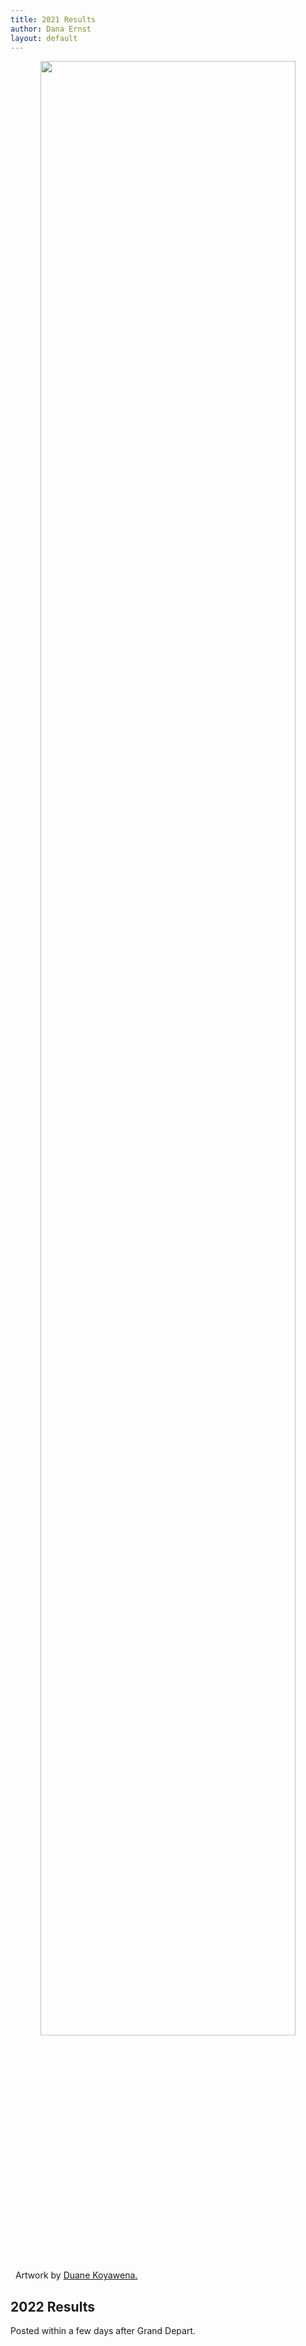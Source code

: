 ```yaml
---
title: 2021 Results
author: Dana Ernst
layout: default
---
```


<center>
<img src="{{ site.baseurl }}/images/2021PinyonsPines2.jpeg" class="img-responsive img-rounded" img style="margin-bottom: 10px" width="90%"/>
</center>

<i class="fas fa-paint-brush fa-lg"></i>&nbsp; Artwork by <a href="https://www.dkoyawenaarts.com">Duane Koyawena.</a>

## 2022 Results

Posted within a few days after Grand Depart.

<!-- ### Grand Depart

The 2021 Grand Depart took place at 6am on Thursday, May 20.

#### Counterclockwise

<center>
<div class="table-responsive">
<table class="table table-striped">
<thead>
<tr>
<th>Name</th>
<th>Hometown</th>
<th>Elapsed Time</th>
<th>Notes</th>
</tr>
</thead>

<tbody>
<tr>
<td>Andrew Strempke</td> <td>Van Life</td> <td>1:18:05</td> <td>First place overall! Single speed.</td>
</tr>
<tr>
<td>Ezra Ward-Packard</td> <td>Van Life</td> <td>2:00:25</td> <td>Second place overall.</td>
</tr>
<tr>
<td>Katie Strempke</td> <td>Van Life</td> <td>2:03:47</td> <td>Third place overall, first place female. Single speed.</td>
</tr>
<tr>
<td>Nelson Jones</td> <td>Buena Vista, CO</td> <td>2:05:25</td> <td>Single speed.</td>
</tr>
<tr>
<td>Jeff Spencer</td> <td>Leadville, CO</td> <td>2:05:25</td> <td>Single speed.</td>
</tr>
<tr>
<td>Liz Carrington</td> <td>Durango, CO</td> <td>2:07:08</td> <td>Second place female.</td>
</tr>
<tr>
<td>Eric Payne</td> <td>Silver City, NM</td> <td>2:09:15</td> <td></td>
</tr>
<tr>
<td>Leigh and Matt Bowe</td> <td>Flagstaff, AZ</td> <td>2:11:15</td> <td>First place duo.</td>
</tr>
<tr>
<td>Pat Adrian</td> <td>Roseau, MN</td> <td>2:12:32</td> <td></td>
</tr>
<tr>
<td>Tim Nipper</td> <td>Albuqueque, NM</td> <td>2:12:59</td> <td></td>
</tr>
<tr>
<td>Curtis Barrett</td> <td>Mesa, AZ</td> <td>2:13:37</td> <td></td>
</tr>
<tr>
<td>Mike Farrell</td> <td>Flagstaff, AZ</td> <td>2:13:37</td> <td></td>
</tr>
<tr>
<td>Greg Deemer</td> <td>Salt Lake City, UT</td> <td>2:13:37</td> <td></td>
</tr>
<tr>
<td>Jeff Hemperley & Holly Hovious</td> <td>Prescott, AZ</td> <td>2:14:02</td> <td>Second place duo.</td>
</tr>
<tr>
<td>Jeff Leenhouts</td> <td>Castro Valley, CA</td> <td>2:15:00</td> <td></td>
</tr>
<tr>
<td>Alexandera Houchin</td> <td>Cloquet, MN</td> <td>2:15:25</td> <td>Single speed.</td>
</tr>
<tr>
<td>Paul Kuzdas</td> <td>Phoenix, AZ</td> <td>2:16:20</td> <td></td>
</tr>
<tr>
<td>Ian Wigger</td> <td>Boise, ID</td> <td>2:18:00</td> <td></td>
</tr>
<tr>
<td>Dan Dunn</td> <td>Flagstaff, AZ</td> <td>2:18:24</td> <td>Saw two mountain lions!</td>
</tr>
<tr>
<td>Dylan Turner</td> <td>Flagstaff, AZ</td> <td>3:08:00</td> <td></td>
</tr>
<tr>
<td>Brad Mattingly</td> <td>Flagstaff, AZ</td> <td>3:04:05</td> <td></td>
</tr>
<tr>
<td>Lindsay, Nohl</td> <td>Victor, ID</td> <td>3:09:48</td> <td></td>
</tr>
<tr>
<td>Kevin Emery</td> <td>Victor, ID</td> <td>DNF</td> <td>Scratch at Lake Mary Road, rode pavement back to town.</td>
</tr>
<tr>
<td>Billy Nixon</td> <td>Victor, ID</td> <td>DNF</td> <td>Scratch at Lake Mary Road, rode pavement back to town.</td>
</tr>
<tr>
<td>Ryan Carruth</td> <td>Cripple Creek, CO</td> <td>DNF</td> <td>Scratch at Mormon Lake Village, rode pavement back to town.</td>
</tr>
<tr>
<td>Spencer Holmes</td> <td>Chico, CA</td> <td>DNF</td> <td>Scratch on AZT after breaking axle.</td>
</tr>
<tr>
<td>Forest Baker</td> <td>Truckee, CA</td> <td>DNF</td> <td>Scratch at first crossing of Lake Mary Road.</td>
</tr>
<tr>
<td>Martin Murillo</td> <td>Flastaff, AZ</td> <td>DNF</td> <td>Scratch on Rim Road.</td>
</tr>
<tr>
<td>Matthew Turner</td> <td>Park City, UT</td> <td>DNF</td> <td>Scratch at Pine.</td>
</tr>
<tr>
<td>Artec Durham</td> <td>Flastaff, AZ</td> <td>DNF</td> <td>Scratch at Pine.</td>
</tr>
<tr>
<td>Dan Moses & Ben Sherman</td> <td>Venice, CA</td> <td>DNF</td> <td>Duo. Scratch at Highway 87.</td>
</tr>
<tr>
<td>Gerrit Mack</td> <td>Gold Canyon, AZ</td> <td>DNF</td> <td>Scratch Fossil Creek.</td>
</tr>
<tr>
<td>Dana Ernst</td> <td>Flagstaff, AZ</td> <td>DNF</td> <td>Scratch at Camp Verde.</td>
</tr>
<tr>
<td>Billy The Kid McMillen</td> <td>Prescott, AZ</td> <td>DNF</td> <td>Scratch at Camp Verde.</td>
</tr>
<tr>
<td>Chris Kuzdas</td> <td>Flastaff, AZ</td> <td>DNF</td> <td>Scratch at Camp Verde.</td>
</tr>
<tr>
<td>Wyatt Spalding</td> <td>Buckeye, AZ</td> <td>DNF</td> <td>Scratch at Jerome.</td>
</tr>
<tr>
<td>Rhino Knifer</td> <td>El Mirage, AZ</td> <td>DNF</td> <td>Scratch at Jerome.</td>
</tr>
<tr>
<td>John Schilling</td> <td>Queen Creek, AZ</td> <td>DNF</td> <td>Scratch at Jerome.</td>
</tr>
<tr>
<td>Craig Runnalls & Steve Economos</td> <td>San Clementre, CA</td> <td>DNF</td> <td>Duo. Scratch at Jerome.</td>
</tr>
<tr>
<td>Hannah Caproon</td> <td>Flagstaff, AZ</td> <td>DNF</td> <td>Scratch at Jerome.</td>
</tr>
<tr>
<td>Alex Kauffman</td> <td>Flagstaff, AZ</td> <td>DNF</td> <td>Scratch at Jerome.</td>
</tr>
<tr>
<td>Ben Hanus</td> <td>Buena Vista, CA</td> <td>DNF</td> <td>Scratch at Sycamore Rim.</td>
</tr>

</tbody>
</table>
</div>
</center>

#### Clockwise

<center>
<div class="table-responsive">
<table class="table table-striped">
<thead>
<tr>
<th>Name</th>
<th>Hometown</th>
<th>Elapsed Time</th>
<th>Notes</th>
</tr>
</thead>

<tbody>
<tr>
<td>Robert LaRoche & Mike Sowers</td> <td>Scottsdale, AZ</td> <td>3:07:21</td> <td>Duo. Only folks to finish clockwise!</td>
</tr>
<tr>
<td>Max Milburn</td> <td>Jackson, WY</td> <td>DNF</td> <td>Scratch at Pine.</td>
</tr>
<tr>
<td>Brian Martin</td> <td>Salt Lake City, UT</td> <td>DNF</td> <td>Scratch at Pine.</td>
</tr>
<tr>
<td>Joe Pavlik & Nathan Franklin</td> <td>Flagstaff, AZ</td> <td>DNF</td> <td>Duo. A few deviations. Scratch at Verde River.</td>
</tr>
<tr>
<td>Eric Ivey</td> <td>Las Vegas, NV</td> <td>DNF</td> <td>Scratch on AZT.</td>
</tr>
</tbody>

</table>
</div>
</center>

### Individual Time Trials

<center>
<div class="table-responsive">
<table class="table table-striped">
<thead>
<tr>
<th>Name</th>
<th>Hometown</th>
<th>Elapsed Time</th>
<th>Start&nbsp;Date</th>
<th>Notes</th>
</tr>
</thead>

<tbody>
<tr>
<td>Peter Schuster</td> <td>Littleton, CO</td> <td>2:06:51</td> <td>May 14, 2021</td> <td>Counterclockwise. Scratch at first crossing of Lake Mary Road, rode pavement back to town.</td>
</tr>
<tr>
<td>Mike Enfield</td> <td>Show Low, AZ</td> <td> </td> <td>May 20, 2021</td> <td>Counterclockwise. Rode to start at Rim Road. Scratch on AZT.</td>
</tr>
<tr>
<td>Eric Morton</td> <td>Flagstaff, AZ</td> <td>3:18:56</td> <td>May 25, 2021.</td>
</tr>
</tbody>

</table>
</div>
</center> -->
